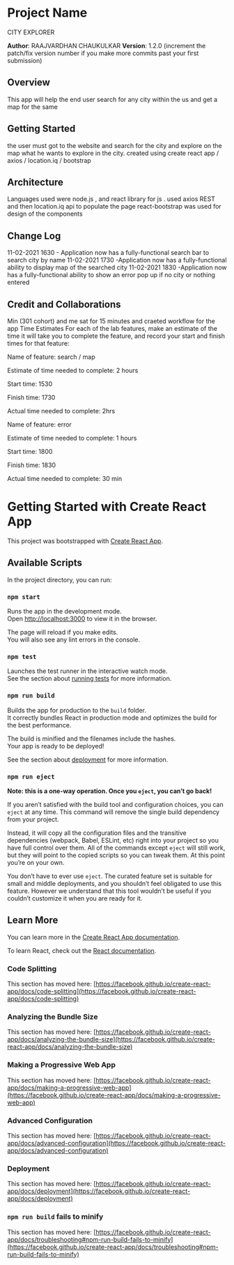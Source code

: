 # Project Name 
CITY EXPLORER

**Author**: RAAJVARDHAN CHAUKULKAR
**Version**: 1.2.0 (increment the patch/fix version number if you make more commits past your first submission)

## Overview
This app will help the end user search for any city within the us and get a map for the same

## Getting Started
the user must got to the website and search for the city and explore on the map what he wants to explore in the city.
created using create react app / axios / location.iq / bootstrap

## Architecture
Languages used were node.js , and react library for js .
used axios REST and then location.iq api to populate the page 
react-bootstrap was used for design of the components

## Change Log


11-02-2021 1630 - Application now has a fully-functional search bar to search city by name 
11-02-2021 1730 -Application now has a fully-functional ability to display map of the searched city
11-02-2021 1830 -Application now has a fully-functional ability to show an error pop up if no city or nothing entered

## Credit and Collaborations
Min (301 cohort) and me sat for 15 minutes and craeted workflow for the app
Time Estimates
For each of the lab features, make an estimate of the time it will take you to complete the feature, and record your start and finish times for that feature:

Name of feature: search / map

Estimate of time needed to complete: 2 hours

Start time: 1530

Finish time: 1730

Actual time needed to complete: 2hrs


Name of feature: error

Estimate of time needed to complete: 1 hours

Start time: 1800

Finish time: 1830

Actual time needed to complete: 30 min



# Getting Started with Create React App

This project was bootstrapped with [Create React App](https://github.com/facebook/create-react-app).

## Available Scripts

In the project directory, you can run:

### `npm start`

Runs the app in the development mode.\
Open [http://localhost:3000](http://localhost:3000) to view it in the browser.

The page will reload if you make edits.\
You will also see any lint errors in the console.

### `npm test`

Launches the test runner in the interactive watch mode.\
See the section about [running tests](https://facebook.github.io/create-react-app/docs/running-tests) for more information.

### `npm run build`

Builds the app for production to the `build` folder.\
It correctly bundles React in production mode and optimizes the build for the best performance.

The build is minified and the filenames include the hashes.\
Your app is ready to be deployed!

See the section about [deployment](https://facebook.github.io/create-react-app/docs/deployment) for more information.

### `npm run eject`

**Note: this is a one-way operation. Once you `eject`, you can’t go back!**

If you aren’t satisfied with the build tool and configuration choices, you can `eject` at any time. This command will remove the single build dependency from your project.

Instead, it will copy all the configuration files and the transitive dependencies (webpack, Babel, ESLint, etc) right into your project so you have full control over them. All of the commands except `eject` will still work, but they will point to the copied scripts so you can tweak them. At this point you’re on your own.

You don’t have to ever use `eject`. The curated feature set is suitable for small and middle deployments, and you shouldn’t feel obligated to use this feature. However we understand that this tool wouldn’t be useful if you couldn’t customize it when you are ready for it.

## Learn More

You can learn more in the [Create React App documentation](https://facebook.github.io/create-react-app/docs/getting-started).

To learn React, check out the [React documentation](https://reactjs.org/).

### Code Splitting

This section has moved here: [https://facebook.github.io/create-react-app/docs/code-splitting](https://facebook.github.io/create-react-app/docs/code-splitting)

### Analyzing the Bundle Size

This section has moved here: [https://facebook.github.io/create-react-app/docs/analyzing-the-bundle-size](https://facebook.github.io/create-react-app/docs/analyzing-the-bundle-size)

### Making a Progressive Web App

This section has moved here: [https://facebook.github.io/create-react-app/docs/making-a-progressive-web-app](https://facebook.github.io/create-react-app/docs/making-a-progressive-web-app)

### Advanced Configuration

This section has moved here: [https://facebook.github.io/create-react-app/docs/advanced-configuration](https://facebook.github.io/create-react-app/docs/advanced-configuration)

### Deployment

This section has moved here: [https://facebook.github.io/create-react-app/docs/deployment](https://facebook.github.io/create-react-app/docs/deployment)

### `npm run build` fails to minify

This section has moved here: [https://facebook.github.io/create-react-app/docs/troubleshooting#npm-run-build-fails-to-minify](https://facebook.github.io/create-react-app/docs/troubleshooting#npm-run-build-fails-to-minify)
